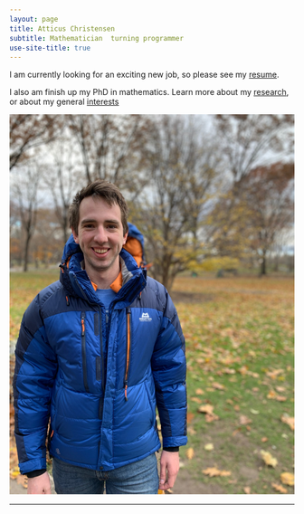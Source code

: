 ```yaml
---
layout: page
title: Atticus Christensen
subtitle: Mathematician  turning programmer
use-site-title: true
---
```


I am currently looking for an exciting new job, so please see my [resume](http://google.com).

I also am finish up my PhD in mathematics. Learn more about my [research](), or about my general [interests]()





![](/img/mepark.jpg)













---

